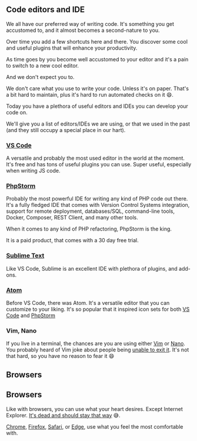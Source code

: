 ## Code editors and IDE

We all have our preferred way of writing code. It's something you get accustomed to, and it almost becomes a second-nature to you.


Over time you add a few shortcuts here and there. You discover some cool and useful plugins that will enhance your productivity.


As time goes by you become well accustomed to your editor and it's a pain to switch to a new cool editor.

And we don't expect you to.

We don't care what you use to write your code. Unless it's on paper. That's a bit hard to maintain, plus it's hard to run automated checks on it 😄.

Today you have a plethora of useful editors and IDEs you can develop your code on.

We'll give you a list of editors/IDEs we are using, or that we used in the past (and they still occupy a special place in our hart).

### [VS Code](https://code.visualstudio.com/)

A versatile and probably the most used editor in the world at the moment. It's free and has tons of useful plugins you can use. Super useful, especially when writing JS code.

### [PhpStorm](https://www.jetbrains.com/phpstorm/)

Probably the most powerful IDE for writing any kind of PHP code out there. It's a fully fledged IDE that comes with Version Control Systems integration, support for remote deployment, databases/SQL, command-line tools, Docker, Composer, REST Client, and many other tools.

When it comes to any kind of PHP refactoring, PhpStorm is the king.

It is a paid product, that comes with a 30 day free trial.

### [Sublime Text](https://www.sublimetext.com/)

Like VS Code, Sublime is an excellent IDE with plethora of plugins, and add-ons.

 ### [Atom](https://atom.io/)

Before VS Code, there was Atom. It's a versatile editor that you can customize to your liking. It's so popular that it inspired icon sets for both [VS Code](https://marketplace.visualstudio.com/items?itemName=emroussel.atom-icons) and [PhpStorm](https://plugins.jetbrains.com/plugin/10044-atom-material-icons)

 ### Vim, Nano
If you live in a terminal, the chances are you are using either [Vim](https://www.vim.org/) or [Nano](https://en.wikipedia.org/wiki/GNU_nano). You probably heard of Vim joke about people being [unable to exit it](https://stackoverflow.com/q/11828270/629127). It's not that hard, so you have no reason to fear it 😄

## Browsers

## Browsers

Like with browsers, you can use what your heart desires. Except Internet Explorer. [It's dead and should stay that way](https://docs.microsoft.com/en-us/lifecycle/announcements/internet-explorer-11-end-of-support) 😅.

[Chrome](https://www.google.com/chrome/), [Firefox](https://www.mozilla.org/en-US/firefox/new/), [Safari](https://www.apple.com/safari/), or [Edge](https://www.microsoft.com/en-us/edge), use what you feel the most comfortable with.